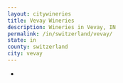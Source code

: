 ```yaml
---
layout: citywineries
title: Vevay Wineries
description: Wineries in Vevay, IN
permalink: /in/switzerland/vevay/
state: in
county: switzerland
city: vevay
---
```

-
